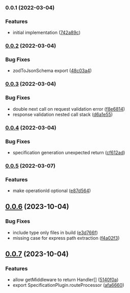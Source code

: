 ### 0.0.1 (2022-03-04)


### Features

* initial implementation ([742a89c](https://github.com/MunifTanjim/express-zod-openapi/commit/742a89ced528c842c038c67b734e8cebb4db3248))

### [0.0.2](https://github.com/MunifTanjim/express-zod-openapi/compare/0.0.1...0.0.2) (2022-03-04)


### Bug Fixes

* zodToJsonSchema export ([48c03a4](https://github.com/MunifTanjim/express-zod-openapi/commit/48c03a414cca885fb78ed2dbb9f42c5c6774cfea))

### [0.0.3](https://github.com/MunifTanjim/express-zod-openapi/compare/0.0.2...0.0.3) (2022-03-04)


### Bug Fixes

* double next call on request validation error ([f8e6814](https://github.com/MunifTanjim/express-zod-openapi/commit/f8e68142cd8f22fd23b6ff08a75dc8a93e8b9216))
* response validation nested call stack ([d6a1e55](https://github.com/MunifTanjim/express-zod-openapi/commit/d6a1e55f82251f79f0465f333043fb0ef8f75d5a))

### [0.0.4](https://github.com/MunifTanjim/express-zod-openapi/compare/0.0.3...0.0.4) (2022-03-04)


### Bug Fixes

* specification generation unexpected return ([cf612ad](https://github.com/MunifTanjim/express-zod-openapi/commit/cf612ade726dd592941ce18e472be4ae4e2f3fc6))

### [0.0.5](https://github.com/MunifTanjim/express-zod-openapi/compare/0.0.4...0.0.5) (2022-03-07)


### Features

* make operationId optional ([e87d564](https://github.com/MunifTanjim/express-zod-openapi/commit/e87d564d09d1be31359148884f31735aab53cf0d))

## [0.0.6](https://github.com/MunifTanjim/express-zod-openapi/compare/0.0.5...0.0.6) (2023-10-04)


### Bug Fixes

* include type only files in build ([e3d766f](https://github.com/MunifTanjim/express-zod-openapi/commit/e3d766fb72de02d0800ddd2c23b1d5e79797333c))
* missing case for express path extraction ([f4a02f3](https://github.com/MunifTanjim/express-zod-openapi/commit/f4a02f3d535544214e3e03aaf3976bd24ab62c65))

## [0.0.7](https://github.com/MunifTanjim/express-zod-openapi/compare/0.0.6...0.0.7) (2023-10-04)


### Features

* allow getMiddleware to return Handler[] ([5140f0a](https://github.com/MunifTanjim/express-zod-openapi/commit/5140f0a626b1dff26c0b4cc3cfd8265d872c2eae))
* export SpecificationPlugin.routeProcessor ([afa6660](https://github.com/MunifTanjim/express-zod-openapi/commit/afa666028f47f85431e191bc67f1845d1b7e4ae6))


